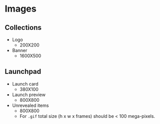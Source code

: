 # Images

## Collections

- Logo
    - 200X200
- Banner 
    - 1600X500

## Launchpad

- Launch card
    - 380X100
- Launch preview
    - 800X800
- Unrevealed items
    - 800X800
    - For `.gif` total size (h x w x frames) should be < 100 mega-pixels.